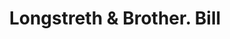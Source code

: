 ---
doi: 10.7916/D8B57WWX
date_other: '1850'
date_other_textual: 1850-1859
form: printed ephemera
genre:
- Invoices
name:
- Longstreth & Brother
object_in_context_url: https://biggert.cul.columbia.edu/items/view/ave_biggert_01432
subject_hierarchical_geographic:
- Philadelphia, Pennsylvania, United States
subject_name:
- Longstreth & Brother
title: Longstreth & Brother. Bill
sort_title: Longstreth & Brother. Bill
call_number: ave_biggert_01432
coordinates:
- 40.00944444444445,-75.13333333333334
pid: ave_biggert_01432
identifiers: ave_biggert_01432
canvas_id: ldpd:396693
permalink: "/items/ave_biggert_01432/"
layout: iiif-image-page
---
